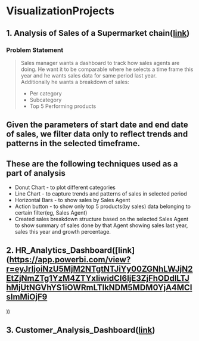 # VisualizationProjects
## 1. Analysis of Sales of a Supermarket chain([link](https://public.tableau.com/app/profile/sowmya.pallempati/viz/SuperstoreSalesDashboard_16787632174850/salesDashboard?publish=yes))
### Problem Statement
>Sales manager wants a dashboard to track how sales agents are doing. He want it to be comparable where he selects a time frame this year and he wants sales data for same period last year.<br> Additionally he wants a breakdown of sales:<br>
>*	Per category<br>
>*	Subcategory<br>
>*	Top 5 Performing products<br>

## Given the parameters of start date and end date of sales, we filter data only to reflect trends and patterns in the selected timeframe.

## These are the following techniques used as a part of analysis
  * Donut Chart - to plot different categories
  * Line Chart - to capture trends and patterns of sales in selected period
  * Horizontal Bars - to show sales by Sales Agent
  * Action button - to show only top 5 products(by sales) data belonging to certain filter(eg, Sales Agent)
  * Created sales breakdown structure based on the selected Sales Agent to show summary of sales done by that Agent showing sales last year, sales this year and growth percentage.

 ## 2. HR_Analytics_Dashboard([link](https://app.powerbi.com/view?r=eyJrIjoiNzU5MjM2NTgtNTJiYy00ZGNhLWJjN2EtZjNmZTg1YzM4ZTYxIiwidCI6IjE3ZjFhODdlLTJhMjUtNGVhYS1iOWRmLTlkNDM5MDM0YjA4MCIsImMiOjF9
))
 ## 3. Customer_Analysis_Dashboard([link](https://app.powerbi.com/groups/me/reports/7a18240a-f8f1-44fd-b6e7-dc634a30bcdc/ReportSection?experience=power-bi))

    
